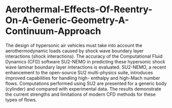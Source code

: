 # Aerothermal-Effects-Of-Reentry-On-A-Generic-Geometry-A-Continuum-Approach
The design of hypersonic air vehicles must take into account the aerothermodynamic loads caused by shock wave
boundary layer interactions (shock interactions). The accuracy of the Computational Fluid Dynamics (CFD) software
SU2-NEMO in predicting these hypersonic shock wave laminar boundary layer interactions is evaluated. SU2-NEMO,
a recent enhancement to the open-source SU2 multi-physics suite, introduces improved capabilities for handling high-
enthalpy and high-Mach number flows. Computations performed using SU2 are presented for a generic body
(cylinder) and compared with experimental data. The results demonstrate the current strengths and limitations of
modern CFD methods for these types of flows.
